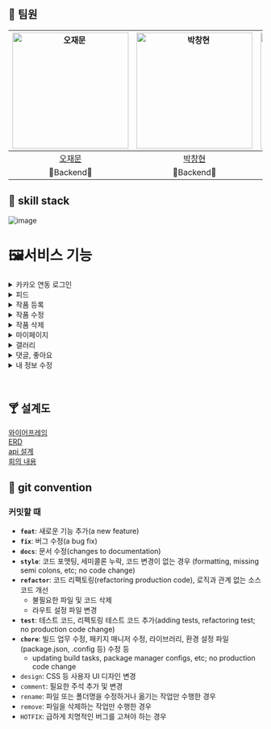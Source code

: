 ## 🦷 팀원
|<img src="https://lab.ssafy.com/uploads/-/system/user/avatar/3706/avatar.png?width=400" width="230px;" alt="오재문"/>| <img src="https://secure.gravatar.com/avatar/d971e1b10959c5b19d0c6d98069b3d8d?s=800&d=identicon" width="230px;" alt="박창현"/>|<img src="https://secure.gravatar.com/avatar/ec47db8d724e462e92c510a548279e62?s=800&d=identicon" width="230px;" alt="박해인"/>|<img src="https://secure.gravatar.com/avatar/45331f87f9cc8dd8fb042c0ff310d666?s=800&d=identicon" width="230px;" alt="배나영"/>|<img src="https://secure.gravatar.com/avatar/710ed197c74c72677243a59a3581afb6?s=800&d=identicon" width="230px;" alt="백철연"/>|<img src="https://secure.gravatar.com/avatar/98f66880dc16c2436bfe4369e878449e?s=800&d=identicon" width="230px;" alt="신미래"/>|
|:---:|:---:|:---:|:---:|:---:|:---:|
|[오재문](https://github.com/DECOY-DUCK) |[박창현](https://lab.ssafy.com/pch1656) |[박해인](https://lab.ssafy.com/haein.hannah.park)| [배나영](https://lab.ssafy.com/qoskdud15)|[백철연](https://lab.ssafy.com/backcy1) |[신미래](https://lab.ssafy.com/sml6209) |
|🍗Backend🥩|🍗Backend🍖|🍗Frontend🍖|🍗Backend🍖|🍗Frontend🍖|🍗Frontend🍖|

## 🥞 skill stack
![image](https://user-images.githubusercontent.com/51963264/211530851-ed983663-f922-404a-86d1-94f2f1bd6a6d.png)



# 🖼️서비스 기능

<details>
<summary>카카오 연동 로그인</summary>
<div markdown="1">

![ezgif com-gif-maker (3)](https://user-images.githubusercontent.com/55578809/154606515-9aeea3ea-b5b1-4f90-9a18-8c70ebc283dd.gif)


</div>
</details>

<details>
<summary>피드</summary>
<div markdown="1">

![ezgif com-gif-maker (2)](https://user-images.githubusercontent.com/55578809/154603822-1d981abb-2f10-41e2-beb7-371f1fb19218.gif)

</div>
</details>

<details>
<summary>작품 등록</summary>
<div markdown="1">

![insert artwork (1)](https://user-images.githubusercontent.com/55578809/154597267-7ba9839e-e169-4bc3-adc5-9564bbc54607.gif)

</div>
</details>
<details>
<summary>작품 수정</summary>
<div markdown="1">

![updateInfo](https://user-images.githubusercontent.com/55578809/154598730-50b3b3da-b28f-4bb2-97eb-15453bab55c3.gif)

</div>
</details>

<details>
<summary>작품 삭제</summary>
<div markdown="1">

![delete artwork](https://user-images.githubusercontent.com/55578809/154598732-5f863a51-113d-4481-b2e8-dfc18dec32ed.gif)


</div>
</details>
<details>
<summary>마이페이지</summary>
<div markdown="1">

![GIF_마이갤러리](https://user-images.githubusercontent.com/55578809/154595907-686bc368-1d1b-459b-9613-40c61c2f0832.gif)

</div>
</details>

<details>
<summary>갤러리</summary>
<div markdown="1">

![my gallery2 (1)](https://user-images.githubusercontent.com/55578809/154597931-14f173eb-9397-4344-905e-8ca7a330042a.gif)


</div>
</details>

<details>
<summary>댓글, 좋아요</summary>
<div markdown="1">

![댓글,좋아요](https://user-images.githubusercontent.com/55578809/154598208-aec68b88-aa6f-4913-8c1a-155636105edf.gif)


</div>
</details>

<details>
<summary>내 정보 수정</summary>
<div markdown="1">

![updateInfo (1)](https://user-images.githubusercontent.com/55578809/154599225-7d0bb43e-a730-4fb9-a65a-87bb6bc12d90.gif)


</div>
</details>

&nbsp;

## 🍸 설계도

[와이어프레임](https://www.figma.com/file/lfozAybsvjkkbNYzhUdi4l/%EB%B0%98%EB%B0%98%EB%A7%90%EB%A7%88%EB%8B%88?node-id=0%3A1)   
[ERD](https://www.erdcloud.com/d/gNfGpb3YLzHWH2cnw)   
[api 설계](https://documenter.getpostman.com/view/5813163/UVXqFYVJ)   
[회의 내용](https://haeinpark.notion.site/2-1-fdfb2b569362442ab99f07bb4a5aa04a)

## 🍳 git convention
### 커밋할 때

- **`feat`**: 새로운 기능 추가(a new feature)
- **`fix`**: 버그 수정(a bug fix)
- **`docs`**: 문서 수정(changes to documentation)
- **`style`**: 코드 포맷팅, 세미콜론 누락, 코드 변경이 없는 경우 (formatting, missing semi colons, etc; no code change)
- **`refactor`**: 코드 리팩토링(refactoring production code), 로직과 관계 없는 소스 코드 개선
    - 불필요한 파일 및 코드 삭제
    - 라우트 설정 파일 변경
- **`test`**: 테스트 코드, 리펙토링 테스트 코드 추가(adding tests, refactoring test; no production code change)
- **`chore`**: 빌드 업무 수정, 패키지 매니저 수정, 라이브러리, 환경 설정 파일(package.json, .config 등) 수정 등
    - updating build tasks, package manager configs, etc; no production code change
- `design`: CSS 등 사용자 UI 디자인 변경
- `comment`: 필요한 주석 추가 및 변경
- `rename`: 파일 또는 폴더명을 수정하거나 옮기는 작업만 수행한 경우
- `remove`: 파일을 삭제하는 작업만 수행한 경우
- `HOTFIX`: 급하게 치명적인 버그를 고쳐야 하는 경우
